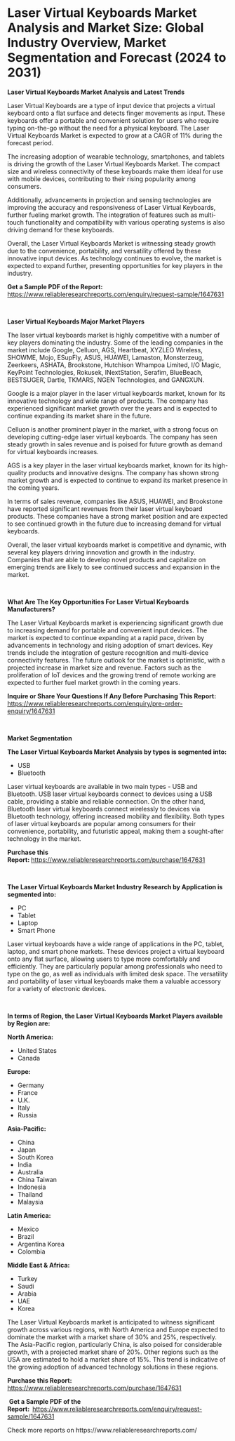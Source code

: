 <p><h1>Laser Virtual Keyboards Market Analysis and Market Size: Global Industry Overview, Market Segmentation and Forecast (2024 to 2031)</h1></p><p><strong>Laser Virtual Keyboards Market Analysis and Latest Trends</strong></p>
<p><p>Laser Virtual Keyboards are a type of input device that projects a virtual keyboard onto a flat surface and detects finger movements as input. These keyboards offer a portable and convenient solution for users who require typing on-the-go without the need for a physical keyboard. The Laser Virtual Keyboards Market is expected to grow at a CAGR of 11% during the forecast period.</p><p>The increasing adoption of wearable technology, smartphones, and tablets is driving the growth of the Laser Virtual Keyboards Market. The compact size and wireless connectivity of these keyboards make them ideal for use with mobile devices, contributing to their rising popularity among consumers.</p><p>Additionally, advancements in projection and sensing technologies are improving the accuracy and responsiveness of Laser Virtual Keyboards, further fueling market growth. The integration of features such as multi-touch functionality and compatibility with various operating systems is also driving demand for these keyboards.</p><p>Overall, the Laser Virtual Keyboards Market is witnessing steady growth due to the convenience, portability, and versatility offered by these innovative input devices. As technology continues to evolve, the market is expected to expand further, presenting opportunities for key players in the industry.</p></p>
<p><strong>Get a Sample PDF of the Report:&nbsp;</strong> <a href="https://www.reliableresearchreports.com/enquiry/request-sample/1647631">https://www.reliableresearchreports.com/enquiry/request-sample/1647631</a></p>
<p>&nbsp;</p>
<p><strong>Laser Virtual Keyboards Major Market Players</strong></p>
<p><p>The laser virtual keyboards market is highly competitive with a number of key players dominating the industry. Some of the leading companies in the market include Google, Celluon, AGS, Heartbeat, XYZLEO Wireless, SHOWME, Mojo, ESupFly, ASUS, HUAWEI, Lamaston, Monsterzeug, Zeerkeers, ASHATA, Brookstone, Hutchison Whampoa Limited, I/O Magic, KeyPoint Technologies, Rokusek, INextStation, Serafim, BlueBeach, BESTSUGER, Dartle, TKMARS, NGEN Technologies, and GANGXUN.</p><p>Google is a major player in the laser virtual keyboards market, known for its innovative technology and wide range of products. The company has experienced significant market growth over the years and is expected to continue expanding its market share in the future.</p><p>Celluon is another prominent player in the market, with a strong focus on developing cutting-edge laser virtual keyboards. The company has seen steady growth in sales revenue and is poised for future growth as demand for virtual keyboards increases.</p><p>AGS is a key player in the laser virtual keyboards market, known for its high-quality products and innovative designs. The company has shown strong market growth and is expected to continue to expand its market presence in the coming years.</p><p>In terms of sales revenue, companies like ASUS, HUAWEI, and Brookstone have reported significant revenues from their laser virtual keyboard products. These companies have a strong market position and are expected to see continued growth in the future due to increasing demand for virtual keyboards.</p><p>Overall, the laser virtual keyboards market is competitive and dynamic, with several key players driving innovation and growth in the industry. Companies that are able to develop novel products and capitalize on emerging trends are likely to see continued success and expansion in the market.</p></p>
<p>&nbsp;</p>
<p><strong>What Are The Key Opportunities For Laser Virtual Keyboards Manufacturers?</strong></p>
<p><p>The Laser Virtual Keyboards market is experiencing significant growth due to increasing demand for portable and convenient input devices. The market is expected to continue expanding at a rapid pace, driven by advancements in technology and rising adoption of smart devices. Key trends include the integration of gesture recognition and multi-device connectivity features. The future outlook for the market is optimistic, with a projected increase in market size and revenue. Factors such as the proliferation of IoT devices and the growing trend of remote working are expected to further fuel market growth in the coming years.</p></p>
<p><strong>Inquire or Share Your Questions If Any Before Purchasing This Report:</strong> <a href="https://www.reliableresearchreports.com/enquiry/pre-order-enquiry/1647631">https://www.reliableresearchreports.com/enquiry/pre-order-enquiry/1647631</a></p>
<p>&nbsp;</p>
<p><strong>Market Segmentation</strong></p>
<p><strong>The Laser Virtual Keyboards Market Analysis by types is segmented into:</strong></p>
<p><ul><li>USB</li><li>Bluetooth</li></ul></p>
<p><p>Laser virtual keyboards are available in two main types - USB and Bluetooth. USB laser virtual keyboards connect to devices using a USB cable, providing a stable and reliable connection. On the other hand, Bluetooth laser virtual keyboards connect wirelessly to devices via Bluetooth technology, offering increased mobility and flexibility. Both types of laser virtual keyboards are popular among consumers for their convenience, portability, and futuristic appeal, making them a sought-after technology in the market.</p></p>
<p><strong>Purchase this Report:&nbsp;</strong><a href="https://www.reliableresearchreports.com/purchase/1647631">https://www.reliableresearchreports.com/purchase/1647631</a></p>
<p>&nbsp;</p>
<p><strong>The Laser Virtual Keyboards Market Industry Research by Application is segmented into:</strong></p>
<p><ul><li>PC</li><li>Tablet</li><li>Laptop</li><li>Smart Phone</li></ul></p>
<p><p>Laser virtual keyboards have a wide range of applications in the PC, tablet, laptop, and smart phone markets. These devices project a virtual keyboard onto any flat surface, allowing users to type more comfortably and efficiently. They are particularly popular among professionals who need to type on the go, as well as individuals with limited desk space. The versatility and portability of laser virtual keyboards make them a valuable accessory for a variety of electronic devices.</p></p>
<p>&nbsp;</p>
<p><strong>In terms of Region, the Laser Virtual Keyboards Market Players available by Region are:</strong></p>
<p>
    <p> <strong> North America: </strong>
        <ul>
            <li>United States</li>
            <li>Canada</li>
        </ul>
        </p> 
    <p> <strong> Europe: </strong>
        <ul>
            <li>Germany</li>
            <li>France</li>
            <li>U.K.</li>
            <li>Italy</li>
            <li>Russia</li>
        </ul>
        </p> 
    <p> <strong> Asia-Pacific: </strong>
        <ul>
            <li>China</li>
            <li>Japan</li>
            <li>South Korea</li>
            <li>India</li>
            <li>Australia</li>
            <li>China Taiwan</li>
            <li>Indonesia</li>
            <li>Thailand</li>
            <li>Malaysia</li>
        </ul>
        </p> 
    <p> <strong> Latin America: </strong>
        <ul>
            <li>Mexico</li>
            <li>Brazil</li>
            <li>Argentina Korea</li>
            <li>Colombia</li>
        </ul>
        </p> 
    <p> <strong> Middle East & Africa: </strong>
        <ul>
            <li>Turkey</li>
            <li>Saudi</li>
            <li>Arabia</li>
            <li>UAE</li>
            <li>Korea</li>
        </ul>
    </p>
    </p>
<p><p>The Laser Virtual Keyboards market is anticipated to witness significant growth across various regions, with North America and Europe expected to dominate the market with a market share of 30% and 25%, respectively. The Asia-Pacific region, particularly China, is also poised for considerable growth, with a projected market share of 20%. Other regions such as the USA are estimated to hold a market share of 15%. This trend is indicative of the growing adoption of advanced technology solutions in these regions.</p></p>
<p><strong>Purchase this Report: </strong><a href="https://www.reliableresearchreports.com/purchase/1647631">https://www.reliableresearchreports.com/purchase/1647631</a></p>
<p>&nbsp;<strong>Get a Sample PDF of the Report:&nbsp;&nbsp;</strong><a href="https://www.reliableresearchreports.com/enquiry/request-sample/1647631">https://www.reliableresearchreports.com/enquiry/request-sample/1647631</a></p>
<p><strong></strong></p>
<p>Check more reports on https://www.reliableresearchreports.com/</p>